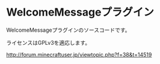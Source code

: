 WelcomeMessageプラグイン
=======================

WelcomeMessageプラグインのソースコードです。

ライセンスはGPLv3を適応します。

http://forum.minecraftuser.jp/viewtopic.php?f=38&t=14519


